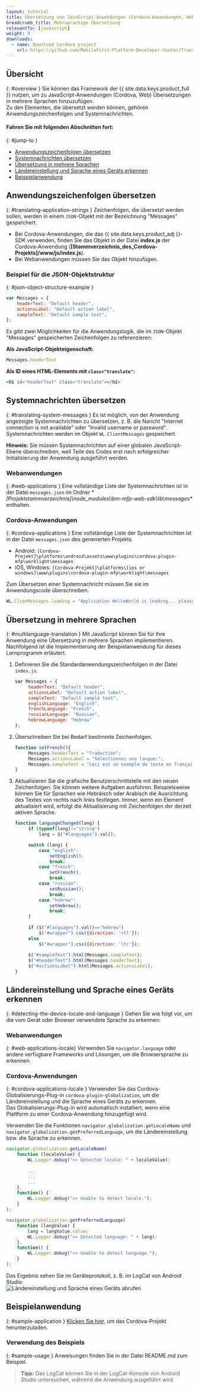 ```yaml
---
layout: tutorial
title: Übersetzung von JavaScript-Anwendungen (Cordova-Anwendungen, Webanwendungen) in mehrere Sprachen
breadcrumb_title: Mehrsprachige Übersetzung
relevantTo: [javascript]
weight: 9
downloads:
  - name: Download Cordova project
    url: https://github.com/MobileFirst-Platform-Developer-Center/Translation/tree/release80
---
```

<!-- NLS_CHARSET=UTF-8 -->
## Übersicht
{: #overview }
Sie können das Framework der {{ site.data.keys.product_full }} nutzen, um zu JavaScript-Anwendungen (Cordova, Web) Übersetzungen in mehrere Sprachen hinzuzufügen.   
Zu den Elementen, die übersetzt werden können, gehören Anwendungszeichenfolgen und Systemnachrichten.  

#### Fahren Sie mit folgenden Abschnitten fort: 
{: #jump-to }
* [Anwendungszeichenfolgen übersetzen](#translating-application-strings)
* [Systemnachrichten übersetzen](#translating-system-messages)
* [Übersetzung in mehrere Sprachen](#multilanguage-translation)
* [Ländereinstellung und Sprache eines Geräts erkennen](#detecting-the-device-locale-and-language)
* [Beispielanwendung](#sample-application)

## Anwendungszeichenfolgen übersetzen
{: #translating-application-strings }
Zeichenfolgen, die übersetzt werden sollen, werden in einem `JSON`-Objekt mit der Bezeichnung "Messages" gespeichert. 

- Bei Cordova-Anwendungen, die das {{ site.data.keys.product_adj }}-SDK verwenden, finden Sie das Objekt
in der Datei **index.js** der Cordova-Anwendung (**[Stammverzeichnis_des_Cordova-Projekts]/www/js/index.js**).
- Bei Webanwendungen müssen Sie das Objekt hinzufügen. 

### Beispiel für die JSON-Objektstruktur
{: #json-object-structure-example }

```javascript
var Messages = {
    headerText: "Default header",
    actionsLabel: "Default action label",
    sampleText: "Default sample text",
};
```

Es gibt zwei Möglichkeiten für die Anwendungslogik, die im `JSON`-Objekt "Messages" gespeicherten Zeichenfolgen zu referenzieren: 

**Als JavaScript-Objekteigenschaft:**

```javascript
Messages.headerText
```

**Als ID eines HTML-Elements mit `class="translate"`:**

```html
<h1 id="headerText" class="translate"></h1>
```

## Systemnachrichten übersetzen
{: #translating-system-messages }
Es ist möglich, von der Anwendung angezeigte Systemnachrichten zu übersetzen, z. B. die Naricht "Internet connection is not available" oder "Invalid username or password". Systemnachrichten werden im Objekt `WL.ClientMessages` gespeichert. 

**Hinweis:** Sie müssen Systemnachrichten auf einer globalen JavaScript-Ebene überschreiben,
weil Teile des Codes erst nach erfolgreicher Initialisierung der Anwendung ausgeführt werden. 

### Webanwendungen
{: #web-applications }
Eine vollständige Liste der Systemnachrichten ist in der Datei `messages.json` im Ordner **[Projektstammverzeichnis]\node_modules\ibm-mfp-web-sdk\lib\messages\** enthalten.

### Cordova-Anwendungen
{: #cordova-applications }
Eine vollständige Liste der Systemnachrichten ist in der Datei `messages.json` des generierten Projekts. 

- Android: `[Cordova-Projekt]\platforms\android\assets\www\plugins\cordova-plugin-mfp\worklight\messages`
- iOS, Windows: `[Cordova-Projekt]\platforms\[ios or windows]\www\plugins\cordova-plugin-mfp\worklight\messages`

Zum Übersetzen einer Systemnachricht müssen Sie sie im Anwendungscode überschreiben. 

```javascript
WL.ClienMessages.loading = "Application HelloWorld is loading... please wait.";
```

## Übersetzung in mehrere Sprachen
{: #multilanguage-translation }
Mit JavaScript können Sie für Ihre Anwendung eine Übersetzung in mehrere Sprachen implementieren.   
Nachfolgend ist die Implementierung der Beispielanwendung für dieses Lernprogramm erläutert. 

1. Definieren Sie die Standardanwendungszeichenfolgen in der Datei `index.js`. 

   ```javascript
   var Messages = {
        headerText: "Default header",
        actionsLabel: "Default action label",
        sampleText: "Default sample text",
        englishLanguage: "English",
        frenchLanguage: "French",
        russianLanguage: "Russian",
        hebrewLanguage: "Hebrew"
   };
   ```

2. Überschreiben Sie bei Bedarf bestimmte Zeichenfolgen. 

   ```javascript
   function setFrench(){
        Messages.headerText = "Traduction";
        Messages.actionsLabel = "Sélectionnez une langue:";
        Messages.sampleText = "Ceci est un exemple de texte en français.";
   }
   ```

3. Aktualisieren Sie die grafische Benutzerschnittstelle mit den neuen Zeichenfolgen. Sie können weitere Aufgaben ausführen. Beispielsweise können Sie für Sprachen wie Hebräisch oder Arabisch die Ausrichtung des Textes von rechts nach links festlegen. Immer, wenn ein Element aktualisiert wird, erfolgt die Aktualisierung mit Zeichenfolgen der derzeit aktiven Sprache.

   ```javascript
   function languageChanged(lang) {
        if (typeof(lang)!="string")
            lang = $("#languages").val();

        switch (lang) {
            case "english":
                setEnglish();
                break;
            case "french":
                setFrench();
                break;
            case "russian":
                setRussian();
                break;
            case "hebrew":
                setHebrew();
                break;
        }
               
        if ($("#languages").val()=="hebrew")
            $("#wrapper").css({direction: 'rtl'});
        else
            $("#wrapper").css({direction: 'ltr'});
      
        $("#sampleText").html(Messages.sampleText);
        $("#headerText").html(Messages.headerText);
        $("#actionsLabel").html(Messages.actionsLabel);
   }
   ```

## Ländereinstellung und Sprache eines Geräts erkennen
{: #detecting-the-device-locale-and-language }
Gehen Sie wie folgt vor, um die vom Gerät oder Browser verwendete Sprache zu erkennen: 

### Webanwendungen
{: #web-applications-locale}
Verwenden Sie `navigator.language` oder andere verfügbare Frameworks und Lösungen, um die Browsersprache zu erkennen. 

### Cordova-Anwendungen
{: #cordova-applications-locale }
Verwenden Sie das Cordova-Globalisierungs-Plug-in `cordova-plugin-globalization`, um die Ländereinstellung und die Sprache eines Geräts zu erkennen.  
Das Globalisierungs-Plug-in wird automatisch installiert, wenn eine Plattform zu einer Cordova-Anwendung hinzugefügt wird. 

Verwenden Sie die Funktionen `navigator.globalization.getLocaleName` und `navigator.globalization.getPreferredLanguage`,
um die Ländereinstellung bzw. die Sprache zu erkennen. 

```javascript
navigator.globalization.getLocaleName(
	function (localeValue) {
		WL.Logger.debug(">> Detected locale: " + localeValue);
		
        ...
        ...
        ...
	},
	function() {
		WL.Logger.debug(">> Unable to detect locale.");
	}
);

navigator.globalization.getPreferredLanguage(
	function (langValue) {
		lang = langValue.value;
		WL.Logger.debug(">> Detected language: " + lang);
	},
	function() {
		WL.Logger.debug(">> Unable to detect language.");
	}
);
```

Das Ergebnis sehen Sie im Geräteprotokoll, z. B. im LogCat von Android Studio:   
![Ländereinstellung und Sprache eines Geräts abrufen](DeviceLocaleLangugae.png)

## Beispielanwendung
{: #sample-application }
[Klicken Sie hier](https://github.com/MobileFirst-Platform-Developer-Center/Translation), um das Cordova-Projekt herunterzuladen.   

### Verwendung des Beispiels
{: #sample-usage }
Anweisungen finden Sie in der Datei README.md zum Beispiel. 

> <span class="glyphicon glyphicon-info-sign" aria-hidden="true"></span> **Tipp:** Das LogCat
können Sie in der LogCat-Konsole von Android Studio untersuchen, während die Anwendung ausgeführt wird.

